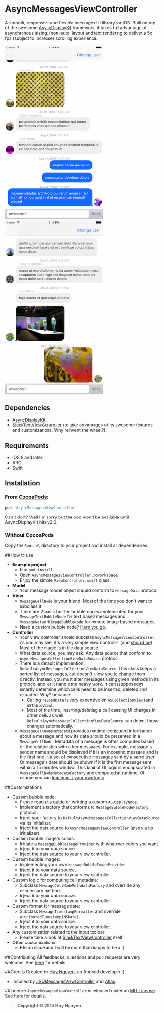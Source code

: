 # AsyncMessagesViewController

A smooth, responsive and flexible messages UI library for iOS. Built on top of the awesome [AsyncDisplayKit](https://github.com/facebook/AsyncDisplayKit) framework, it takes full advantage of asynchronous sizing, (non-auto) layout and text rendering to deliver a 5x fps (subject to increase) scrolling experience.

![Screenshot1](Screenshots/screenshot1.png) &nbsp;&nbsp; ![Screenshot2](Screenshots/screenshot2.png)

## Dependencies
* [AsyncDisplayKit](https://github.com/facebook/AsyncDisplayKit).
* [SlackTextViewController](https://github.com/slackhq/SlackTextViewController) (to take advantages of its awesome features and customizations. Why reinvent the wheel?).

## Requirements
* iOS 8 and later.
* ARC.
* Swift.

## Installation
### From [CocoaPods](http://cocoapods.org):

````ruby
pod 'AsyncMessagesViewController'  
````

Can't do it? Well I'm sorry but the pod won't be available until AsyncDisplayKit hits v2.0.

### Without CocoaPods
Copy the `Source\` directory to your project and install all dependencies.

##How to use
* **Example project**
  * Run `pod install`.
  * Open `AsyncMessagesViewController.xcworkspace`.
  * Enjoy the simple `ViewController.swift` class.
* **Model**
  * Your message model object should conform to `MessageData` protocol.
* **View**
  * `MessageCellNode` is your friend. Most of the time you don't want to subclass it.
  * There are 2 basic built-in bubble nodes implemented for you: `MessageTextBubbleNode` for text based messages and `MessageNetworkImageBubbleNode` for remote image based messages.
  * Need a custom bubble node? [Here you go](#customizations).
* **Controller**
  * Your view controller should subclass `AsyncMessagesViewController`. As you may see, it's a very simple view controller (and [should be](http://www.objc.io/issue-1/lighter-view-controllers.html)). Most of the magic is in the data source.
  * What data source, you may ask. Any data source that conform to `AsyncMessagesCollectionViewDataSource` protocol.
  * There is a default implemention: `DefaultAsyncMessagesCollectionViewDataSource`. This class keeps a sorted list of messages, but doesn't allow you to change them directly. Instead, you must alter messages using given methods in its protocol and let it handle the heavy work. It can (supposedly) smartly determine which cells need to be inserted, deleted and reloaded. Why? because:
    * Calling `reloadData` is very expensive on `ASCollectionView` (and `ASTableView`). 
    * Most of the time, inserting/deleting a cell causing UI changes in other cells as well. `DefaultAsyncMessagesCollectionViewDataSource` can detect those changes automatically.
  * `MessageCellNodeMetadata` provides runtime-computed information about a message and how its data should be presented in a `MessageCellNode`. Metadata of a message is often computed based on the relationship with other messages. For example, message's sender name should be displayed if it is an incoming message and is the first one in a set of consecutive messages sent by a same user. Or message's date should be shown if it is the first message sent within a 15 minutes window. This kind of UI logic is encapsulated in `MessageCellNodeMetadataFactory` and computed at runtime. Of course you can [implement your own logic](#customizations).

##Customizations
  * Custom bubble node:
    * Please read [this guide](http://asyncdisplaykit.org/guide/2) on writting a custom `ASDisplayNode`.
    * Implement a factory that conforms to `MessageBubbleNodeFactory` protocol.
    * Inject your factory to `DefaultAsyncMessagesCollectionViewDataSource` via its initializer.
    * Inject the data source to `AsyncMessagesViewController` (also via its initializer).
  * Custom bubble image's colors:
    * Initiate a `MessageBubbleImageProvider` with whatever colors you want.
    * Inject it to your data source.
    * Inject the data source to your view controller.
  * Custom bubble images:
    * Implementing your own `MessageBubbleImageProvider`.
    * Inject it to your data source.
    * Inject the data source to your view controller.
  * Custom logic for computing cell metadata:
    * Subclass `MessageCellNodeMetadataFactory` and override any neccessary method.
    * Inject it to your data source.
    * Inject the data source to your view controller.
  * Custom format for message date:
    * Subclass `MessageTimestampFormatter` and override `attributedTimestamp(NSDate)`.
    * Inject it to your data source.
    * Inject the data source to your view controller.  
  * Any customization related to the input toolbar:
    * Please take a look at [SlackTextViewController](https://github.com/slackhq/SlackTextViewController) itself.
  * Other customizations:
    * File an issue and I will be more than happy to help :)
    
##Contributing
All feedbacks, questions and pull requests are very welcome. See [here](CONTRIBUTING.md) for details.

##Credits
Created by [Huy Nguyen](http://huytnguyen.me), an Android developer :)
* Inspried by [JSQMessagesViewController](https://github.com/jessesquires/JSQMessagesViewController) and [Atlas](https://github.com/layerhq/Atlas-iOS).
 
##License
`AsyncMessagesViewController` is released under an [MIT License](http://opensource.org/licenses/MIT). See [here](LICENSE) for details.

>**Copyright &copy; 2015 Huy Nguyen.**
